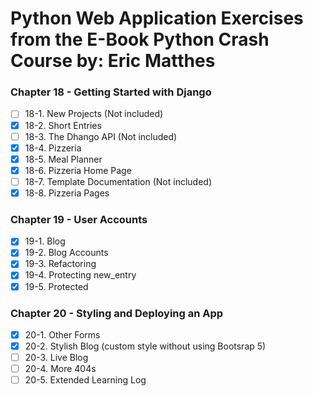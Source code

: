 # Python Web Application Exercises from the E-Book Python Crash Course by: Eric Matthes

### Chapter 18 - Getting Started with Django

-   [ ] 18-1. New Projects (Not included)
-   [x] 18-2. Short Entries
-   [ ] 18-3. The Dhango API (Not included)
-   [x] 18-4. Pizzeria
-   [x] 18-5. Meal Planner
-   [x] 18-6. Pizzeria Home Page
-   [ ] 18-7. Template Documentation (Not included)
-   [x] 18-8. Pizzeria Pages

### Chapter 19 - User Accounts

-   [x] 19-1. Blog
-   [x] 19-2. Blog Accounts
-   [x] 19-3. Refactoring
-   [x] 19-4. Protecting new_entry
-   [x] 19-5. Protected

### Chapter 20 - Styling and Deploying an App

-   [x] 20-1. Other Forms
-   [x] 20-2. Stylish Blog (custom style without using Bootsrap 5)
-   [ ] 20-3. Live Blog
-   [ ] 20-4. More 404s
-   [ ] 20-5. Extended Learning Log
